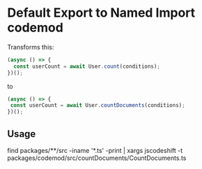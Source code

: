 # Default Export to Named Import codemod

Transforms this:

```jsx
(async () => {
  const userCount = await User.count(conditions);
})();
```
    
 to
 
 ```jsx
(async () => {
  const userCount = await User.countDocuments(conditions);
})(); 
```

## Usage

find packages/**/src -iname '*.ts' -print | xargs jscodeshift -t packages/codemod/src/countDocuments/CountDocuments.ts
